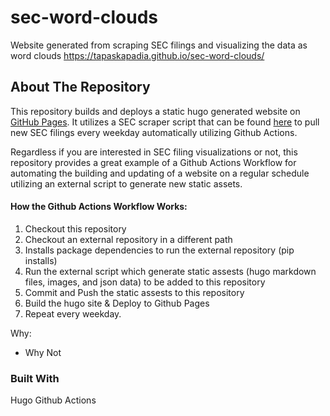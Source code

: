 # sec-word-clouds
Website generated from scraping SEC filings and visualizing the data as word clouds
https://tapaskapadia.github.io/sec-word-clouds/

## About The Repository
This repository builds and deploys a static hugo generated website on [GitHub Pages](https://tapaskapadia.github.io/sec-word-clouds/). It utilizes a SEC scraper script that can be found  [here](https://github.com/tapaskapadia/sec-forms-word-cloud-script) to pull new SEC filings every weekday automatically utilizing Github Actions. 

Regardless if you are interested in SEC filing visualizations or not, this repository provides a great example of a Github Actions Workflow for automating the building and updating of a website on a regular schedule utilizing an external script to generate new static assets. 
#### How the Github Actions Workflow Works:
1. Checkout  this repository 
2. Checkout an external repository in a different path
3. Installs package dependencies to run the external repository (pip installs)
4. Run the external script which generate static assests (hugo markdown files, images, and json data) to be added to this repository 
5. Commit and Push the static assests to this repository
6. Build the hugo site & Deploy to Github Pages
7. Repeat every weekday. 

Why:
* Why Not

### Built With
Hugo 
Github Actions

